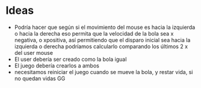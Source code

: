 # Ideas
* Podría hacer que según si el movimiento del mouse es hacia la izquierda o hacia la derecha
eso permita que la velocidad de la bola sea x negativa, o xpositiva, así
permitiendo que el disparo inicial sea hacia la izquierda o derecha
podríamos calcularlo comparando los últimos 2 x del user mouse
* El user debería ser creado como la bola igual
* El juego debería crearlos a ambos
* necesitamos reiniciar el juego cuando se mueve la bola, y restar vida, si no quedan vidas GG